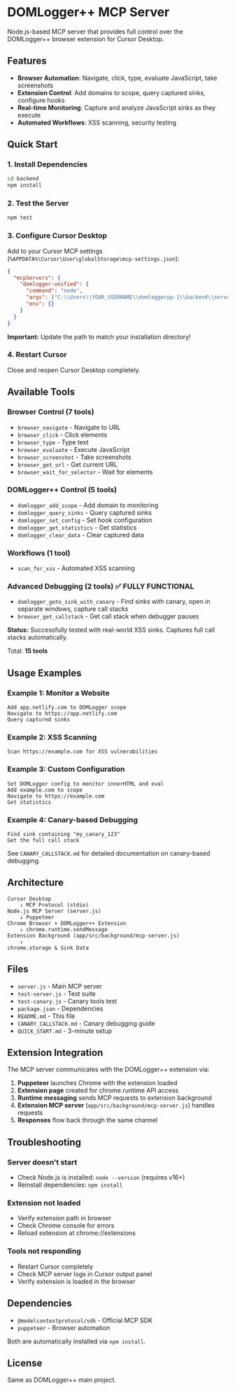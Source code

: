 # DOMLogger++ MCP Server

Node.js-based MCP server that provides full control over the DOMLogger++ browser extension for Cursor Desktop.

## Features

- **Browser Automation**: Navigate, click, type, evaluate JavaScript, take screenshots
- **Extension Control**: Add domains to scope, query captured sinks, configure hooks
- **Real-time Monitoring**: Capture and analyze JavaScript sinks as they execute
- **Automated Workflows**: XSS scanning, security testing

## Quick Start

### 1. Install Dependencies

```bash
cd backend
npm install
```

### 2. Test the Server

```bash
npm test
```

### 3. Configure Cursor Desktop

Add to your Cursor MCP settings (`%APPDATA%\Cursor\User\globalStorage\mcp-settings.json`):

```json
{
  "mcpServers": {
    "domlogger-unified": {
      "command": "node",
      "args": ["C:\\Users\\YOUR_USERNAME\\domloggerpp-1\\backend\\server.js"],
      "env": {}
    }
  }
}
```

**Important:** Update the path to match your installation directory!

### 4. Restart Cursor

Close and reopen Cursor Desktop completely.

## Available Tools

### Browser Control (7 tools)
- `browser_navigate` - Navigate to URL
- `browser_click` - Click elements  
- `browser_type` - Type text
- `browser_evaluate` - Execute JavaScript
- `browser_screenshot` - Take screenshots
- `browser_get_url` - Get current URL
- `browser_wait_for_selector` - Wait for elements

### DOMLogger++ Control (5 tools)
- `domlogger_add_scope` - Add domain to monitoring
- `domlogger_query_sinks` - Query captured sinks
- `domlogger_set_config` - Set hook configuration
- `domlogger_get_statistics` - Get statistics
- `domlogger_clear_data` - Clear captured data

### Workflows (1 tool)
- `scan_for_xss` - Automated XSS scanning

### Advanced Debugging (2 tools) ✅ FULLY FUNCTIONAL
- `domlogger_goto_sink_with_canary` - Find sinks with canary, open in separate windows, capture call stacks
- `browser_get_callstack` - Get call stack when debugger pauses

**Status:** Successfully tested with real-world XSS sinks. Captures full call stacks automatically.

Total: **15 tools**

## Usage Examples

### Example 1: Monitor a Website

```
Add app.netlify.com to DOMLogger scope
Navigate to https://app.netlify.com
Query captured sinks
```

### Example 2: XSS Scanning

```
Scan https://example.com for XSS vulnerabilities
```

### Example 3: Custom Configuration

```
Set DOMLogger config to monitor innerHTML and eval
Add example.com to scope
Navigate to https://example.com
Get statistics
```

### Example 4: Canary-based Debugging

```
Find sink containing "my_canary_123"
Get the full call stack
```

See `CANARY_CALLSTACK.md` for detailed documentation on canary-based debugging.

## Architecture

```
Cursor Desktop
    ↓ MCP Protocol (stdio)
Node.js MCP Server (server.js)
    ↓ Puppeteer
Chrome Browser + DOMLogger++ Extension
    ↓ chrome.runtime.sendMessage
Extension Background (app/src/background/mcp-server.js)
    ↓
chrome.storage & Sink Data
```

## Files

- `server.js` - Main MCP server
- `test-server.js` - Test suite
- `test-canary.js` - Canary tools test
- `package.json` - Dependencies
- `README.md` - This file
- `CANARY_CALLSTACK.md` - Canary debugging guide
- `QUICK_START.md` - 3-minute setup

## Extension Integration

The MCP server communicates with the DOMLogger++ extension via:

1. **Puppeteer** launches Chrome with the extension loaded
2. **Extension page** created for chrome.runtime API access
3. **Runtime messaging** sends MCP requests to extension background
4. **Extension MCP server** (`app/src/background/mcp-server.js`) handles requests
5. **Responses** flow back through the same channel

## Troubleshooting

### Server doesn't start
- Check Node.js is installed: `node --version` (requires v16+)
- Reinstall dependencies: `npm install`

### Extension not loaded
- Verify extension path in browser
- Check Chrome console for errors
- Reload extension at chrome://extensions

### Tools not responding
- Restart Cursor completely
- Check MCP server logs in Cursor output panel
- Verify extension is loaded in the browser

## Dependencies

- `@modelcontextprotocol/sdk` - Official MCP SDK
- `puppeteer` - Browser automation

Both are automatically installed via `npm install`.

## License

Same as DOMLogger++ main project.


